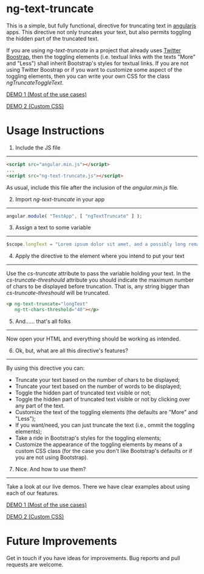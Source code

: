 ng-text-truncate
================

This is a simple, but fully functional, directive for truncating text in [angularjs](https://angularjs.org/) apps. This directive not only truncates your text, but also permits toggling the hidden part of the truncated text.

If you are using *ng-text-truncate* in a project that already uses [Twitter Boostrap](http://getbootstrap.com/), then the toggling elements (i.e. textual links with the texts "More" and "Less") shall inherit Bootstrap's styles for textual links. If you are not using Twitter Boostrap or if you want to customize some aspect of the toggling elements, then you can write your own CSS for the class *ngTruncateToggleText*.

[DEMO 1 (Most of the use cases)](https://rawgit.com/lorenooliveira/ng-text-truncate/master/demo1.html)

[DEMO 2 (Custom CSS)](https://rawgit.com/lorenooliveira/ng-text-truncate/master/demo2.html)

Usage Instructions
==================

1. Include the JS file
----------------------

```html
<script src="angular.min.js"></script>
...
<script src="ng-text-truncate.js"></script>
```

As usual, include this file after the inclusion of the *angular.min.js* file.

2. Import *ng-text-truncate* in your app
--------------------------------------

```javascript
angular.module( "TestApp", [ "ngTextTruncate" ] );
```

3. Assign a text to some variable
---------------------------------

```javascript
$scope.longText = "Lorem ipsum dolor sit amet, and a possibly long remaining text.";
```

4. Apply the directive to the element where you intend to put your text
-----------------------------------------------------------------------

Use the *cs-truncate* attribute to pass the variable holding your text. In the *cs-truncate-threshould* attribute you should indicate the maximum number of chars to be displayed before truncation. That is, any string bigger than *cs-truncate-threshould* will be truncated.

```html
<p ng-text-truncate="longText"
   ng-tt-chars-threshold="40"></p>
```

5. And...... that's all folks
-----------------------------

Now open your HTML and everything should be working as intended.

6. Ok, but, what are all this directive's features?
---------------------------------------------------

By using this directive you can:

* Truncate your text based on the number of chars to be displayed;
* Truncate your text based on the number of words to be displayed;
* Toggle the hidden part of truncated text visible or not;
* Toggle the hidden part of truncated text visible or not by clicking over any part of the text.
* Customize the text of the toggling elements (the defaults are "More" and "Less");
* If you want/need, you can just truncate the text (i.e., ommit the toggling elements);
* Take a ride in Bootstrap's styles for the toggling elements;
* Customize the appearance of the toggling elements by means of a custom CSS class (for the case you don't like Bootstrap's defaults or if you are not using Bootstrap).

7. Nice. And how to use them?
-----------------------------

Take a look at our live demos. There we have clear examples about using each of our features.

[DEMO 1 (Most of the use cases)](https://rawgit.com/lorenooliveira/ng-text-truncate/master/demo1.html)

[DEMO 2 (Custom CSS)](https://rawgit.com/lorenooliveira/ng-text-truncate/master/demo2.html)

Future Improvements
===================

Get in touch if you have ideas for improvements. Bug reports and pull requests are welcome.